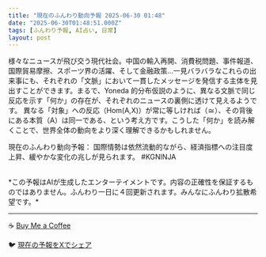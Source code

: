 ```yaml
---
title: "現在のふんわり動向予報 2025-06-30 01:48"
date: "2025-06-30T01:48:51.000Z"
tags: [ふんわり予報, AI占い, 日常]
layout: post
---
```


様々なニュースが飛び交う現代社会。中国の輸入再開、消費税問題、事件報道、国際貿易摩擦、スポーツ界の活躍、そして金融政策…一見バラバラなこれらの出来事にも、それぞれの「文脈」において一貫したメッセージを発信する主体を見出すことができます。まるで、Yoneda 的分布仮説のように、異なる文脈で同じ反応を示す「何か」の存在が、それぞれのニュースの裏側に透けて見えるようです。  異なる「対象」への反応（Hom(A,X)）が常に等しければ（≅）、その背後にある本質（A）は同一である、という考え方です。こうした「何か」を読み解くことで、世界全体の動向をより深く理解できるかもしれません。


現在のふんわり動向予報：
国際情勢は依然流動的ながら、経済指標への注目度上昇、緩やかな変化の兆しが見られます。 #KGNINJA

<br>
*この予報はAIが生成したエンターテイメントです。内容の正確性を保証するものではありません。ふんわり一日に４回更新されます。みんなにふんわり拡散希望です。*

---
☕️ [Buy Me a Coffee](https://www.buymeacoffee.com/kgninja)

🐦 [現在の予報をXでシェア](https://twitter.com/intent/tweet?text=%E7%8F%BE%E5%9C%A8%E3%81%AE%E3%81%B5%E3%82%93%E3%82%8F%E3%82%8A%E4%BA%88%E5%A0%B1%3A%20%E3%80%8C%E6%A7%98%E3%80%85%E3%81%AA%E3%83%8B%E3%83%A5%E3%83%BC%E3%82%B9%E3%81%8C%E9%A3%9B%E3%81%B3%E4%BA%A4%E3%81%86%E7%8F%BE%E4%BB%A3%E7%A4%BE%E4%BC%9A%E3%80%82%E3%80%8D%23KGNINJA%20%E7%B6%9A%E3%81%8D%E3%81%AF%E3%83%96%E3%83%AD%E3%82%B0%E3%81%A7%EF%BC%81%F0%9F%91%87&url=https%3A%2F%2Fkg-ninja.github.io%2FFunwariyoso%2F)
